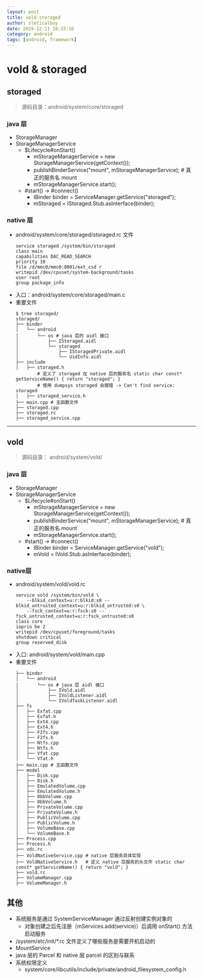 ```yaml
---
layout: post
title: vold-storaged
author: sleticalboy
date: 2019-12-11 18:33:10
category: android
tags: [android, framework]
---
```


# vold & storaged

## storaged
> 源码目录：android/system/core/storaged

### java 层
- StorageManager
- StorageManagerService
    - $Lifecycle#onStart()
        - mStorageManagerService = new StorageManagerService(getContext());
        - publishBinderService("mount", mStorageManagerService); # 真正的服务名 mount
        - mStorageManagerService.start();
    - #start() -> #connect()
        - IBinder binder = ServiceManager.getService("storaged");
        - mStoraged = IStoraged.Stub.asInterface(binder);

### native 层
-  android/system/core/storaged/storaged.rc 文件
    ```shell
    service storaged /system/bin/storaged
    class main
    capabilities DAC_READ_SEARCH
    priority 10
    file /d/mmc0/mmc0:0001/ext_csd r
    writepid /dev/cpuset/system-background/tasks
    user root
    group package_info
    ```
- 入口：android/system/core/storaged/main.c
- 重要文件
    ```shell
    $ tree storaged/
    storaged/
    ├── binder
    │   └── android
    │       └── os # java 层的 aidl 接口
    │           ├── IStoraged.aidl
    │           └── storaged
    │               ├── IStoragedPrivate.aidl
    │               └── UidInfo.aidl
    ├── include
    │   ├── storaged.h
            # 定义了 storaged 在 native 层的服务名 static char const* getServiceName() { return "storaged"; }
            # 使用 dumpsys storaged 会报错 -> Can't find service: storaged
    │   ├── storaged_service.h
    ├── main.cpp # 主函数文件
    ├── storaged.cpp
    ├── storaged.rc
    ├── storaged_service.cpp
    ```

---
## vold
> 源码目录： android/system/vold/
### java 层
- StorageManager
- StorageManagerService
    - $Lifecycle#onStart()
        - mStorageManagerService = new StorageManagerService(getContext());
        - publishBinderService("mount", mStorageManagerService); # 真正的服务名 mount
        - mStorageManagerService.start();
    - #start() -> #connect()
        - IBinder binder = ServiceManager.getService("vold");
        - mVold = IVold.Stub.asInterface(binder);

### native层
- android/system/vold/vold.rc
    ```shell
    service vold /system/bin/vold \
        --blkid_context=u:r:blkid:s0 --blkid_untrusted_context=u:r:blkid_untrusted:s0 \
        --fsck_context=u:r:fsck:s0 --fsck_untrusted_context=u:r:fsck_untrusted:s0
    class core
    ioprio be 2
    writepid /dev/cpuset/foreground/tasks
    shutdown critical
    group reserved_disk
    ```
- 入口: android/system/vold/main.cpp
- 重要文件
    ```shell
    ├── binder
    │   └── android
    │       └── os # java 层 aidl 接口
    │           ├── IVold.aidl
    │           ├── IVoldListener.aidl
    │           └── IVoldTaskListener.aidl
    ├── fs
    │   ├── Exfat.cpp
    │   ├── Exfat.h
    │   ├── Ext4.cpp
    │   ├── Ext4.h
    │   ├── F2fs.cpp
    │   ├── F2fs.h
    │   ├── Ntfs.cpp
    │   ├── Ntfs.h
    │   ├── Vfat.cpp
    │   └── Vfat.h
    ├── main.cpp # 主函数文件
    ├── model
    │   ├── Disk.cpp
    │   ├── Disk.h
    │   ├── EmulatedVolume.cpp
    │   ├── EmulatedVolume.h
    │   ├── ObbVolume.cpp
    │   ├── ObbVolume.h
    │   ├── PrivateVolume.cpp
    │   ├── PrivateVolume.h
    │   ├── PublicVolume.cpp
    │   ├── PublicVolume.h
    │   ├── VolumeBase.cpp
    │   └── VolumeBase.h
    ├── Process.cpp
    ├── Process.h
    ├── vdc.rc
    ├── VoldNativeService.cpp # native 层服务具体实现
    ├── VoldNativeService.h   # 定义 native 层服务的头文件 static char const* getServiceName() { return "vold"; }
    ├── vold.rc
    ├── VolumeManager.cpp
    ├── VolumeManager.h
    ```

## 其他
- 系统服务是通过 SystemServiceManager 通过反射创建实例对象的
    - 对象创建之后先注册（mServices.add(service)）后调用 onStart() 方法启动服务
- /system/etc/init/\*.rc 文件定义了哪些服务是需要开机启动的
- MountService
- java 层的 Parcel 和 native 层 parcel 的区别与联系
- 系统权限定义
    - system/core/libcutils/include/private/android_filesystem_config.h
